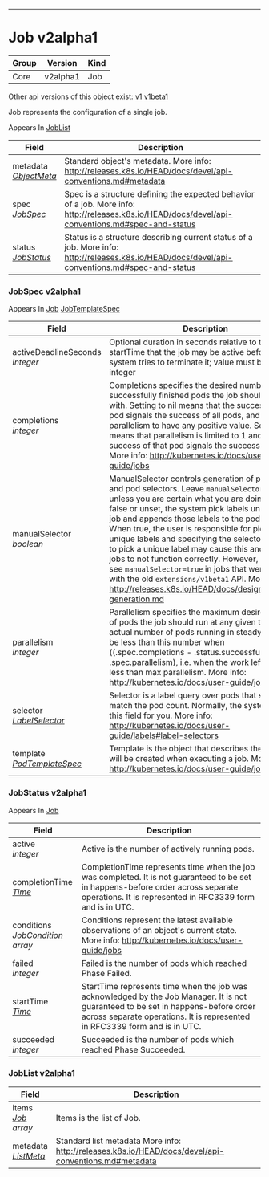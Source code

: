 

-----------
# Job v2alpha1



Group        | Version     | Kind
------------ | ---------- | -----------
Core | v2alpha1 | Job




<aside class="notice">Other api versions of this object exist: <a href="#job-v1">v1</a> <a href="#job-v1beta1">v1beta1</a> </aside>


Job represents the configuration of a single job.

<aside class="notice">
Appears In <a href="#joblist-v2alpha1">JobList</a> </aside>

Field        | Description
------------ | -----------
metadata <br /> *[ObjectMeta](#objectmeta-v1)*  | Standard object's metadata. More info: http://releases.k8s.io/HEAD/docs/devel/api-conventions.md#metadata
spec <br /> *[JobSpec](#jobspec-v2alpha1)*  | Spec is a structure defining the expected behavior of a job. More info: http://releases.k8s.io/HEAD/docs/devel/api-conventions.md#spec-and-status
status <br /> *[JobStatus](#jobstatus-v2alpha1)*  | Status is a structure describing current status of a job. More info: http://releases.k8s.io/HEAD/docs/devel/api-conventions.md#spec-and-status


### JobSpec v2alpha1

<aside class="notice">
Appears In <a href="#job-v2alpha1">Job</a> <a href="#jobtemplatespec-v2alpha1">JobTemplateSpec</a> </aside>

Field        | Description
------------ | -----------
activeDeadlineSeconds <br /> *integer*  | Optional duration in seconds relative to the startTime that the job may be active before the system tries to terminate it; value must be positive integer
completions <br /> *integer*  | Completions specifies the desired number of successfully finished pods the job should be run with.  Setting to nil means that the success of any pod signals the success of all pods, and allows parallelism to have any positive value.  Setting to 1 means that parallelism is limited to 1 and the success of that pod signals the success of the job. More info: http://kubernetes.io/docs/user-guide/jobs
manualSelector <br /> *boolean*  | ManualSelector controls generation of pod labels and pod selectors. Leave `manualSelector` unset unless you are certain what you are doing. When false or unset, the system pick labels unique to this job and appends those labels to the pod template.  When true, the user is responsible for picking unique labels and specifying the selector.  Failure to pick a unique label may cause this and other jobs to not function correctly.  However, You may see `manualSelector=true` in jobs that were created with the old `extensions/v1beta1` API. More info: http://releases.k8s.io/HEAD/docs/design/selector-generation.md
parallelism <br /> *integer*  | Parallelism specifies the maximum desired number of pods the job should run at any given time. The actual number of pods running in steady state will be less than this number when ((.spec.completions - .status.successful) < .spec.parallelism), i.e. when the work left to do is less than max parallelism. More info: http://kubernetes.io/docs/user-guide/jobs
selector <br /> *[LabelSelector](#labelselector-unversioned)*  | Selector is a label query over pods that should match the pod count. Normally, the system sets this field for you. More info: http://kubernetes.io/docs/user-guide/labels#label-selectors
template <br /> *[PodTemplateSpec](#podtemplatespec-v1)*  | Template is the object that describes the pod that will be created when executing a job. More info: http://kubernetes.io/docs/user-guide/jobs

### JobStatus v2alpha1

<aside class="notice">
Appears In <a href="#job-v2alpha1">Job</a> </aside>

Field        | Description
------------ | -----------
active <br /> *integer*  | Active is the number of actively running pods.
completionTime <br /> *[Time](#time-unversioned)*  | CompletionTime represents time when the job was completed. It is not guaranteed to be set in happens-before order across separate operations. It is represented in RFC3339 form and is in UTC.
conditions <br /> *[JobCondition](#jobcondition-v2alpha1) array*  | Conditions represent the latest available observations of an object's current state. More info: http://kubernetes.io/docs/user-guide/jobs
failed <br /> *integer*  | Failed is the number of pods which reached Phase Failed.
startTime <br /> *[Time](#time-unversioned)*  | StartTime represents time when the job was acknowledged by the Job Manager. It is not guaranteed to be set in happens-before order across separate operations. It is represented in RFC3339 form and is in UTC.
succeeded <br /> *integer*  | Succeeded is the number of pods which reached Phase Succeeded.

### JobList v2alpha1



Field        | Description
------------ | -----------
items <br /> *[Job](#job-v2alpha1) array*  | Items is the list of Job.
metadata <br /> *[ListMeta](#listmeta-unversioned)*  | Standard list metadata More info: http://releases.k8s.io/HEAD/docs/devel/api-conventions.md#metadata





